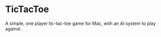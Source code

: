 TicTacToe
=========

A simple, one player tic-tac-toe game for Mac, with an AI system to play against.
